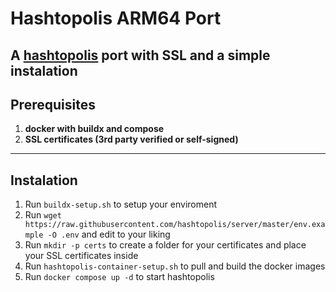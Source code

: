 # Hashtopolis ARM64 Port

A <a href="https://github.com/hashtopolis">hashtopolis</a> port with SSL and a simple instalation
---

## Prerequisites

1. **docker with buildx and compose**
2. **SSL certificates (3rd party verified or self-signed)**
---

## Instalation
1. Run ```buildx-setup.sh``` to setup your enviroment
2. Run ```wget https://raw.githubusercontent.com/hashtopolis/server/master/env.example -O .env``` and edit to your liking
3. Run ```mkdir -p certs``` to create a folder for your certificates and place your SSL certificates inside
4. Run ```hashtopolis-container-setup.sh``` to pull and build the docker images
5. Run ```docker compose up -d``` to start hashtopolis
